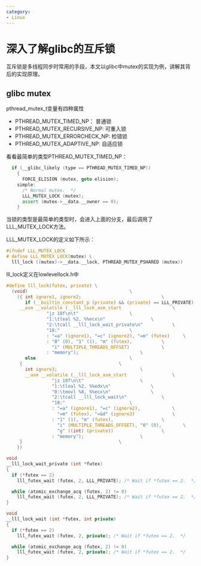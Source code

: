 ```yaml
---
category: 
- Linux
---
```


# 深入了解glibc的互斥锁

互斥锁是多线程同步时常用的手段，本文以glibc中mutex的实现为例，讲解其背后的实现原理。

## glibc mutex

pthread_mutex_t变量有四种属性

- PTHREAD_MUTEX_TIMED_NP： 普通锁
- PTHREAD_MUTEX_RECURSIVE_NP: 可重入锁
- PTHREAD_MUTEX_ERRORCHECK_NP: 检错锁
- PTHREAD_MUTEX_ADAPTIVE_NP: 自适应锁

看看最简单的类型PTHREAD_MUTEX_TIMED_NP：

```cpp
  if (__glibc_likely (type == PTHREAD_MUTEX_TIMED_NP))
    {
      FORCE_ELISION (mutex, goto elision);
    simple:
      /* Normal mutex.  */
      LLL_MUTEX_LOCK (mutex);
      assert (mutex->__data.__owner == 0);
    }
```

当锁的类型是最简单的类型时，会进入上面的分支，最后调用了LLL_MUTEX_LOCK方法。

LLL_MUTEX_LOCK的定义如下所示：

```cpp
#ifndef LLL_MUTEX_LOCK
# define LLL_MUTEX_LOCK(mutex) \
  lll_lock ((mutex)->__data.__lock, PTHREAD_MUTEX_PSHARED (mutex))
```

lll_lock定义在lowlevellock.h中

```C
#define lll_lock(futex, private) \
  (void)								      \
    ({ int ignore1, ignore2;						      \
       if (__builtin_constant_p (private) && (private) == LLL_PRIVATE)	      \
	 __asm __volatile (__lll_lock_asm_start				      \
			   "jz 18f\n\t"				      \
			   "1:\tleal %2, %%ecx\n"			      \
			   "2:\tcall __lll_lock_wait_private\n" 	      \
			   "18:"					      \
			   : "=a" (ignore1), "=c" (ignore2), "=m" (futex)     \
			   : "0" (0), "1" (1), "m" (futex),		      \
			     "i" (MULTIPLE_THREADS_OFFSET)		      \
			   : "memory");					      \
       else								      \
	 {								      \
	   int ignore3;							      \
	   __asm __volatile (__lll_lock_asm_start			      \
			     "jz 18f\n\t"			 	      \
			     "1:\tleal %2, %%edx\n"			      \
			     "0:\tmovl %8, %%ecx\n"			      \
			     "2:\tcall __lll_lock_wait\n"		      \
			     "18:"					      \
			     : "=a" (ignore1), "=c" (ignore2),		      \
			       "=m" (futex), "=&d" (ignore3) 		      \
			     : "1" (1), "m" (futex),			      \
			       "i" (MULTIPLE_THREADS_OFFSET), "0" (0),	      \
			       "g" ((int) (private))			      \
			     : "memory");				      \
	 }								      \
    })

```


```cpp
void
__lll_lock_wait_private (int *futex)
{
  if (*futex == 2)
    lll_futex_wait (futex, 2, LLL_PRIVATE); /* Wait if *futex == 2.  */

  while (atomic_exchange_acq (futex, 2) != 0)
    lll_futex_wait (futex, 2, LLL_PRIVATE); /* Wait if *futex == 2.  */
}
```

```cpp
void
__lll_lock_wait (int *futex, int private)
{
  if (*futex == 2)
    lll_futex_wait (futex, 2, private); /* Wait if *futex == 2.  */

  while (atomic_exchange_acq (futex, 2) != 0)
    lll_futex_wait (futex, 2, private); /* Wait if *futex == 2.  */
}
```
